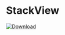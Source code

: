 # StackView
[ ![Download](https://api.bintray.com/packages/abhijitparate/Android/StackView/images/download.svg) ](https://bintray.com/abhijitparate/Android/StackView/_latestVersion)
